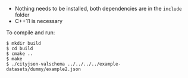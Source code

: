 
- Nothing needs to be installed, both dependencies are in the `include` folder
- C++11 is necessary

To compile and run:

    $ mkdir build
    $ cd build
    $ cmake ..
    $ make
    $ ./cityjson-valschema ../../../../example-datasets/dummy/example2.json